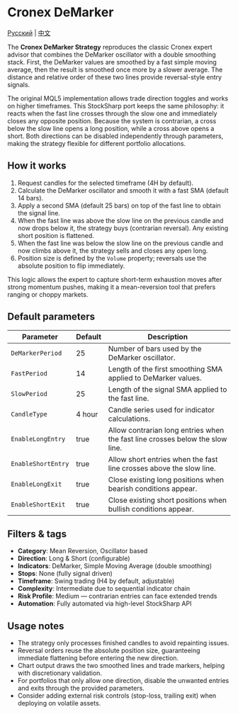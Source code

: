 # Cronex DeMarker
[Русский](README_ru.md) | [中文](README_cn.md)

The **Cronex DeMarker Strategy** reproduces the classic Cronex expert advisor that combines the DeMarker oscillator with a double smoothing stack. First, the DeMarker values are smoothed by a fast simple moving average, then the result is smoothed once more by a slower average. The distance and relative order of these two lines provide reversal-style entry signals.

The original MQL5 implementation allows trade direction toggles and works on higher timeframes. This StockSharp port keeps the same philosophy: it reacts when the fast line crosses through the slow one and immediately closes any opposite position. Because the system is contrarian, a cross below the slow line opens a long position, while a cross above opens a short. Both directions can be disabled independently through parameters, making the strategy flexible for different portfolio allocations.

## How it works

1. Request candles for the selected timeframe (4H by default).
2. Calculate the DeMarker oscillator and smooth it with a fast SMA (default 14 bars).
3. Apply a second SMA (default 25 bars) on top of the fast line to obtain the signal line.
4. When the fast line was above the slow line on the previous candle and now drops below it, the strategy buys (contrarian reversal). Any existing short position is flattened.
5. When the fast line was below the slow line on the previous candle and now climbs above it, the strategy sells and closes any open long.
6. Position size is defined by the `Volume` property; reversals use the absolute position to flip immediately.

This logic allows the expert to capture short-term exhaustion moves after strong momentum pushes, making it a mean-reversion tool that prefers ranging or choppy markets.

## Default parameters

| Parameter | Default | Description |
|-----------|---------|-------------|
| `DeMarkerPeriod` | 25 | Number of bars used by the DeMarker oscillator. |
| `FastPeriod` | 14 | Length of the first smoothing SMA applied to DeMarker values. |
| `SlowPeriod` | 25 | Length of the signal SMA applied to the fast line. |
| `CandleType` | 4 hour | Candle series used for indicator calculations. |
| `EnableLongEntry` | true | Allow contrarian long entries when the fast line crosses below the slow line. |
| `EnableShortEntry` | true | Allow short entries when the fast line crosses above the slow line. |
| `EnableLongExit` | true | Close existing long positions when bearish conditions appear. |
| `EnableShortExit` | true | Close existing short positions when bullish conditions appear. |

## Filters & tags

- **Category**: Mean Reversion, Oscillator based
- **Direction**: Long & Short (configurable)
- **Indicators**: DeMarker, Simple Moving Average (double smoothing)
- **Stops**: None (fully signal driven)
- **Timeframe**: Swing trading (H4 by default, adjustable)
- **Complexity**: Intermediate due to sequential indicator chain
- **Risk Profile**: Medium — contrarian entries can face extended trends
- **Automation**: Fully automated via high-level StockSharp API

## Usage notes

- The strategy only processes finished candles to avoid repainting issues.
- Reversal orders reuse the absolute position size, guaranteeing immediate flattening before entering the new direction.
- Chart output draws the two smoothed lines and trade markers, helping with discretionary validation.
- For portfolios that only allow one direction, disable the unwanted entries and exits through the provided parameters.
- Consider adding external risk controls (stop-loss, trailing exit) when deploying on volatile assets.
